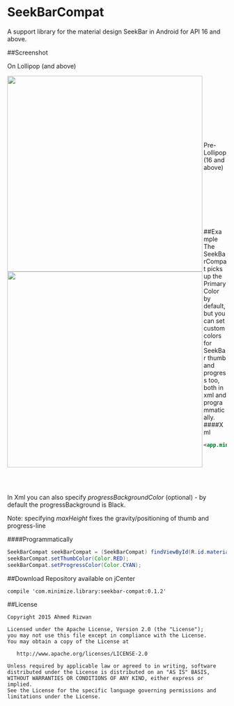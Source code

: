 # SeekBarCompat
A support library for the material design SeekBar in Android for API 16 and above.

##Screenshot

On Lollipop (and above)

<img src="https://raw.githubusercontent.com/ahmedrizwan/SeekBarCompat/master/app/src/main/res/drawable/post.png" align="left"  width="448" />
<br/>
<br/>
<br/>
<br/>
<br/>
<br/>
<br/>
<br/>

Pre-Lollipop (16 and above)

<img src="https://cloud.githubusercontent.com/assets/4357275/8476938/8b6eb8fc-20df-11e5-8989-f0886d60d5a7.png" align="left"  width="448" />
<br/>
<br/>
<br/>
<br/>
<br/>
<br/>


##Example
The SeekBarCompat picks up the PrimaryColor by default, but you can set custom colors for SeekBar thumb and progress too, both in xml and programmatically.
####Xml 

```xml
<app.minimize.com.seek_bar_compat.SeekBarCompat
        android:id="@+id/materialSeekBar"
        android:layout_width="match_parent"
        android:layout_height="wrap_content"
        android:maxHeight="300sp"
        app:progressColor="#AFF123"
        app:thumbColor="#FF4444"/>
```
In Xml you can also specify *progressBackgroundColor* (optional) - by default the progressBackground is Black.

Note: specifying *maxHeight* fixes the gravity/positioning of thumb and progress-line

####Programmatically
```java
SeekBarCompat seekBarCompat = (SeekBarCompat) findViewById(R.id.materialSeekBar);
seekBarCompat.setThumbColor(Color.RED);
seekBarCompat.setProgressColor(Color.CYAN);
```

##Download 
Repository available on jCenter
```Gradle
compile 'com.minimize.library:seekbar-compat:0.1.2'
```

##License 
```
Copyright 2015 Ahmed Rizwan

Licensed under the Apache License, Version 2.0 (the "License");
you may not use this file except in compliance with the License.
You may obtain a copy of the License at

   http://www.apache.org/licenses/LICENSE-2.0

Unless required by applicable law or agreed to in writing, software
distributed under the License is distributed on an "AS IS" BASIS,
WITHOUT WARRANTIES OR CONDITIONS OF ANY KIND, either express or implied.
See the License for the specific language governing permissions and
limitations under the License.
```
